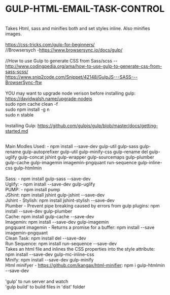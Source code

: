 # GULP-HTML-EMAIL-TASK-CONTROL
<br>Takes Html, sass and minifies both and set styles inline. Also minifies images.
<br>
<br>https://css-tricks.com/gulp-for-beginners/
<br>//Browsersych -https://www.browsersync.io/docs/gulp/
<br><br>//How to use Gulp to generate CSS from Sass/scss -- http://www.codingpedia.org/ama/how-to-use-gulp-to-generate-css-from-sass-scss/
<br>https://www.snip2code.com/Snippet/42148/GulpJS---SASS---BrowserSync-ftw
<br>
<br> YOU may want to upgrade node verison before installing gulp: https://davidwalsh.name/upgrade-nodejs
<br>sudo npm cache clean -f
<br>sudo npm install -g n
<br>sudo n stable
<br>
<br>Installing Gulp:
https://github.com/gulpjs/gulp/blob/master/docs/getting-started.md
<br>



<br>Main Modles Used: -  npm install --save-dev gulp-util  gulp-sass gulp-rename  gulp-autoprefixer gulp-util gulp-minify-css gulp-rename del gulp-uglify gulp-concat jshint gulp-wrapper gulp-sourcemaps gulp-plumber gulp-cache gulp-imagemin imagemin-pngquant run-sequence gulp-inline-css gulp-htmlmin
<br>
<br>Sass: - npm install gulp-sass --save-dev 
<br>Uglify: - npm install --save-dev gulp-uglify
<br>PUMP: - npm install pump
<br>JShint: npm install jshint gulp-jshint --save-dev
<br>Jshint - Stylish: npm install jshint-stylish --save-dev
<br>Plumber - Prevent pipe breaking caused by errors from gulp plugins:  npm install --save-dev gulp-plumber
<br>Cache: npm install gulp-cache --save-dev
<br>Imagemin: npm install --save-dev gulp-imagemin
<br>pngquant imagemin - Returns a promise for a buffer: npm install --save imagemin-pngquant
<br>Clean Task: npm install del --save-dev
<br>Run Sequence: npm install run-sequence --save-dev
<br>Takes an html file and inlines the CSS properties into the style attribute: npm install --save-dev gulp-mc-inline-css
<br>Minify: npm install --save-dev gulp-minify
<br>Html minifyer - https://github.com/kangax/html-minifier: npm i gulp-htmlmin --save-dev
<br>
<br> 'gulp' to run server and watch
<br> 'gulp build' to build files in 'dist' folder

